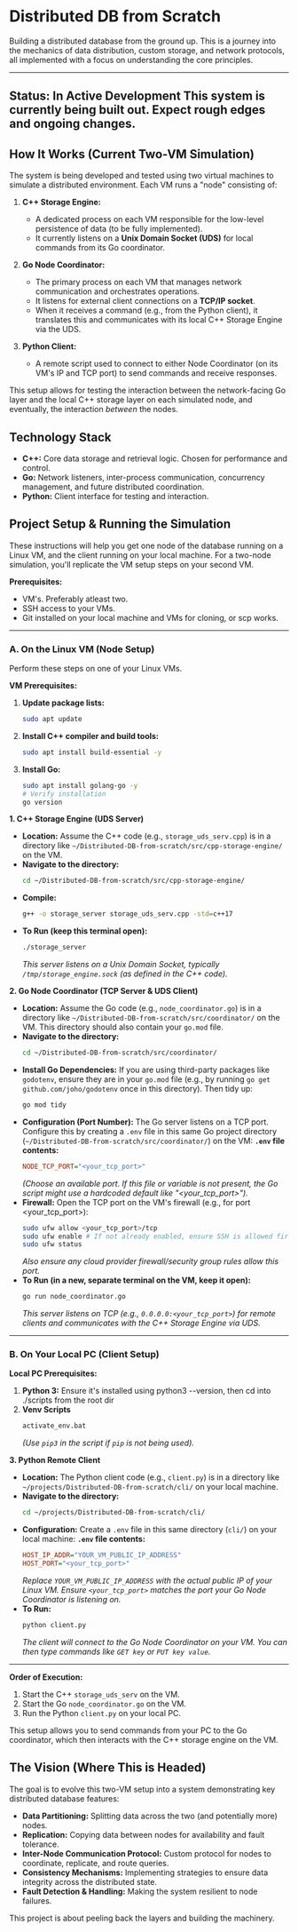 # Distributed DB from Scratch

Building a distributed database from the ground up. This is a journey into the mechanics of data distribution, custom storage, and network protocols, all implemented with a focus on understanding the core principles.

---
**Status: In Active Development**
This system is currently being built out. Expect rough edges and ongoing changes.
---

## How It Works (Current Two-VM Simulation)

The system is being developed and tested using two virtual machines to simulate a distributed environment. Each VM runs a "node" consisting of:

1.  **C++ Storage Engine:**
    * A dedicated process on each VM responsible for the low-level persistence of data (to be fully implemented).
    * It currently listens on a **Unix Domain Socket (UDS)** for local commands from its Go coordinator.

2.  **Go Node Coordinator:**
    * The primary process on each VM that manages network communication and orchestrates operations.
    * It listens for external client connections on a **TCP/IP socket**.
    * When it receives a command (e.g., from the Python client), it translates this and communicates with its local C++ Storage Engine via the UDS.

3.  **Python Client:**
    * A remote script used to connect to either Node Coordinator (on its VM's IP and TCP port) to send commands and receive responses.

This setup allows for testing the interaction between the network-facing Go layer and the local C++ storage layer on each simulated node, and eventually, the interaction *between* the nodes.

## Technology Stack

* **C++:** Core data storage and retrieval logic. Chosen for performance and control.
* **Go:** Network listeners, inter-process communication, concurrency management, and future distributed coordination.
* **Python:** Client interface for testing and interaction.

## Project Setup & Running the Simulation

These instructions will help you get one node of the database running on a Linux VM, and the client running on your local machine. For a two-node simulation, you'll replicate the VM setup steps on your second VM.

**Prerequisites:**
* VM's. Preferably atleast two.
* SSH access to your VMs.
* Git installed on your local machine and VMs for cloning, or scp works.

---
### A. On the Linux VM (Node Setup)

Perform these steps on one of your Linux VMs.

**VM Prerequisites:**

1.  **Update package lists:**
    ```bash
    sudo apt update
    ```
2.  **Install C++ compiler and build tools:**
    ```bash
    sudo apt install build-essential -y
    ```
3.  **Install Go:**
    ```bash
    sudo apt install golang-go -y
    # Verify installation
    go version
    ```

**1. C++ Storage Engine (UDS Server)**

* **Location:** Assume the C++ code (e.g., `storage_uds_serv.cpp`) is in a directory like `~/Distributed-DB-from-scratch/src/cpp-storage-engine/` on the VM.
* **Navigate to the directory:**
    ```bash
    cd ~/Distributed-DB-from-scratch/src/cpp-storage-engine/ 
    ```
* **Compile:**
    ```bash
    g++ -o storage_server storage_uds_serv.cpp -std=c++17
    ```
* **To Run (keep this terminal open):**
    ```bash
    ./storage_server
    ```
    *This server listens on a Unix Domain Socket, typically `/tmp/storage_engine.sock` (as defined in the C++ code).*

**2. Go Node Coordinator (TCP Server & UDS Client)**

* **Location:** Assume the Go code (e.g., `node_coordinator.go`) is in a directory like `~/Distributed-DB-from-scratch/src/coordinator/` on the VM. This directory should also contain your `go.mod` file.
* **Navigate to the directory:**
    ```bash
    cd ~/Distributed-DB-from-scratch/src/coordinator/
    ```
* **Install Go Dependencies:** If you are using third-party packages like `godotenv`, ensure they are in your `go.mod` file (e.g., by running `go get github.com/joho/godotenv` once in this directory). Then tidy up:
    ```bash
    go mod tidy
    ```
* **Configuration (Port Number):**
    The Go server listens on a TCP port. Configure this by creating a `.env` file in this same Go project directory (`~/Distributed-DB-from-scratch/src/coordinator/`) on the VM:
    **`.env` file contents:**
    ```ini
    NODE_TCP_PORT="<your_tcp_port>" 
    ```
    *(Choose an available port. If this file or variable is not present, the Go script might use a hardcoded default like "<your_tcp_port>").*
* **Firewall:** Open the TCP port on the VM's firewall (e.g., for port <your_tcp_port>):
    ```bash
    sudo ufw allow <your_tcp_port>/tcp
    sudo ufw enable # If not already enabled, ensure SSH is allowed first (sudo ufw allow ssh), don't forget to ensure ssh port is still open
    sudo ufw status
    ```
    *Also ensure any cloud provider firewall/security group rules allow this port.*
* **To Run (in a new, separate terminal on the VM, keep it open):**
    ```bash
    go run node_coordinator.go
    ```
    *This server listens on TCP (e.g., `0.0.0.0:<your_tcp_port>`) for remote clients and communicates with the C++ Storage Engine via UDS.*

---
### B. On Your Local PC (Client Setup)

**Local PC Prerequisites:**

1.  **Python 3:** Ensure it's installed using python3 --version, then cd into ./scripts from the root dir
2.  **Venv Scripts**
    ```bash
    activate_env.bat
    ```
    *(Use `pip3` in the script if `pip` is not being used).*

**3. Python Remote Client**

* **Location:** The Python client code (e.g., `client.py`) is in a directory like `~/projects/Distributed-DB-from-scratch/cli/` on your local machine.
* **Navigate to the directory:**
    ```bash
    cd ~/projects/Distributed-DB-from-scratch/cli/
    ```
* **Configuration:** Create a `.env` file in this same directory (`cli/`) on your local machine:
    **`.env` file contents:**
    ```ini
    HOST_IP_ADDR="YOUR_VM_PUBLIC_IP_ADDRESS"
    HOST_PORT="<your_tcp_port>" 
    ```
    *Replace `YOUR_VM_PUBLIC_IP_ADDRESS` with the actual public IP of your Linux VM.*
    *Ensure `<your_tcp_port>` matches the port your Go Node Coordinator is listening on.*
* **To Run:**
    ```bash
    python client.py
    ```
    *The client will connect to the Go Node Coordinator on your VM. You can then type commands like `GET key` or `PUT key value`.*

---
**Order of Execution:**
1.  Start the C++ `storage_uds_serv` on the VM.
2.  Start the Go `node_coordinator.go` on the VM.
3.  Run the Python `client.py` on your local PC.

This setup allows you to send commands from your PC to the Go coordinator, which then interacts with the C++ storage engine on the VM.

## The Vision (Where This is Headed)

The goal is to evolve this two-VM setup into a system demonstrating key distributed database features:

* **Data Partitioning:** Splitting data across the two (and potentially more) nodes.
* **Replication:** Copying data between nodes for availability and fault tolerance.
* **Inter-Node Communication Protocol:** Custom protocol for nodes to coordinate, replicate, and route queries.
* **Consistency Mechanisms:** Implementing strategies to ensure data integrity across the distributed state.
* **Fault Detection & Handling:** Making the system resilient to node failures.

This project is about peeling back the layers and building the machinery.